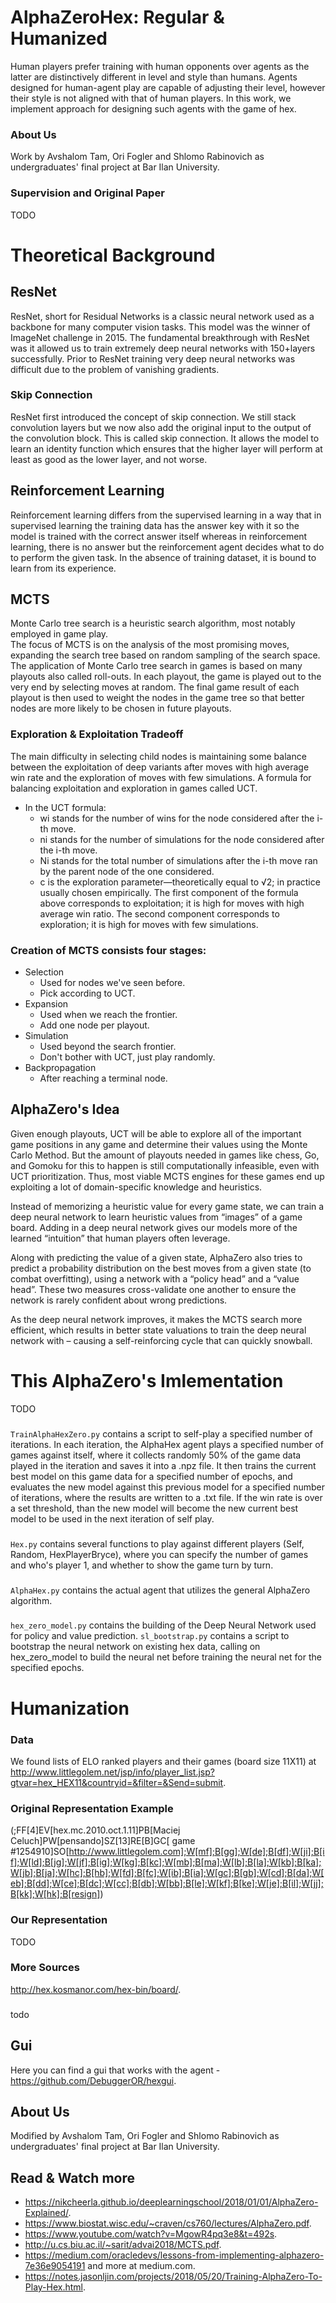 # AlphaZeroHex: Regular & Humanized 
Human players prefer training with human opponents over agents as the latter are distinctively different in level and style than humans. Agents designed for human-agent play are capable of adjusting their level, however their style is not aligned with that of human players. In this work, we implement approach for designing such agents with the game of hex.  

### About Us
Work by Avshalom Tam, Ori Fogler and Shlomo Rabinovich as undergraduates' final project at Bar Ilan University.

### Supervision and Original Paper
TODO

# Theoretical Background

## ResNet
ResNet, short for Residual Networks is a classic neural network used as a backbone for many computer vision tasks. This model was the winner of ImageNet challenge in 2015. The fundamental breakthrough with ResNet was it allowed us to train extremely deep neural networks with 150+layers successfully. Prior to ResNet training very deep neural networks was difficult due to the problem of vanishing gradients.

### Skip Connection
ResNet first introduced the concept of skip connection. We still stack convolution layers but we now also add the original input to the output of the convolution block. This is called skip connection.
It allows the model to learn an identity function which ensures that the higher layer will perform at least as good as the lower layer, and not worse.

## Reinforcement Learning
Reinforcement learning differs from the supervised learning in a way that in supervised learning the training data has the answer key with it so the model is trained with the correct answer itself whereas in reinforcement learning, there is no answer but the reinforcement agent decides what to do to perform the given task.  In the absence of training dataset, it is bound to learn from its experience.

## MCTS
Monte Carlo tree search is a heuristic search algorithm, most notably employed in game play.                                                                                                                                                                                                                                                                                                                                                                                                                                                                                                                                                                                                                                                                                                                                                                                                                                                                                                                                                                                                                                                                                                                                                                                                                                                                                                                                                                                                                                                                                                                                                                                                                                                                                                                                                                                                                                                                                                                                                                                                                                                                                                                                                                                                                                                                                                                                                                                                                                                                                                                                                                                                                                                                                                                                                                                                                                                                                                                                                                                                                                                                        
The focus of MCTS is on the analysis of the most promising moves, expanding the search tree based on random sampling of the search space. The application of Monte Carlo tree search in games is based on many playouts also called roll-outs. In each playout, the game is played out to the very end by selecting moves at random. The final game result of each playout is then used to weight the nodes in the game tree so that better nodes are more likely to be chosen in future playouts.

### Exploration & Exploitation Tradeoff
The main difficulty in selecting child nodes is maintaining some balance between the exploitation of deep variants after moves with high average win rate and the exploration of moves with few simulations. A formula for balancing exploitation and exploration in games called UCT.
* In the UCT formula:
  * wi stands for the number of wins for the node considered after the i-th move.
  * ni stands for the number of simulations for the node considered after the i-th move.
  * Ni stands for the total number of simulations after the i-th move ran by the parent node of the one considered.
  * c is the exploration parameter—theoretically equal to √2; in practice usually chosen empirically.
The first component of the formula above corresponds to exploitation; it is high for moves with high average win ratio. The second component corresponds to exploration; it is high for moves with few simulations.

### Creation of MCTS consists four stages:
* Selection  
  * Used for nodes we've seen before.  
  * Pick according to UCT.  
* Expansion  
  * Used when we reach the frontier.  
  * Add one node per playout.  
* Simulation  
  * Used beyond the search frontier.  
  * Don't bother with UCT, just play randomly.  
* Backpropagation  
  * After reaching a terminal node.  

## AlphaZero's Idea
Given enough playouts, UCT will be able to explore all of the important game positions in any game and determine their values using the Monte Carlo Method. But the amount of playouts needed in games like chess, Go, and Gomoku for this to happen is still computationally infeasible, even with UCT prioritization. Thus, most viable MCTS engines for these games end up exploiting a lot of domain-specific knowledge and heuristics.

Instead of memorizing a heuristic value for every game state, we can train a deep neural network to learn heuristic values from “images” of a game board. Adding in a deep neural network gives our models more of the learned “intuition” that human players often leverage.

Along with predicting the value of a given state, AlphaZero also tries to predict a probability distribution on the best moves from a given state (to combat overfitting), using a network with a “policy head” and a “value head”. These two measures cross-validate one another to ensure the network is rarely confident about wrong predictions.

As the deep neural network improves, it makes the MCTS search more efficient, which results in better state valuations to train the deep neural network with – causing a self-reinforcing cycle that can quickly snowball.

# This AlphaZero's Imlementation
TODO

###
`TrainAlphaHexZero.py` contains a script to self-play a specified number of iterations. In each iteration, the AlphaHex agent plays a specified number of games against itself, where it collects randomly 50% of the game data played in the iteration and saves it into a .npz file. It then trains the current best model on this game data for a specified number of epochs, and evaluates the new model against this previous model for a specified number of iterations, where the results are written to a .txt file. If the win rate is over a set threshold, than the new model will become the new current best model to be used in the next iteration of self play.  

###
`Hex.py` contains several functions to play against different players (Self, Random, HexPlayerBryce), where you can specify the number of games and who's player 1, and whether to show the game turn by turn. 

###
`AlphaHex.py` contains the actual agent that utilizes the general AlphaZero algorithm.

###
`hex_zero_model.py` contains the building of the Deep Neural Network used for policy and value prediction.
`sl_bootstrap.py` contains a script to bootstrap the neural network on existing hex data, calling on hex_zero_model to build the neural net before training the neural net for the specified epochs.

# Humanization

### Data
We found lists of ELO ranked players and their games (board size 11X11) at http://www.littlegolem.net/jsp/info/player_list.jsp?gtvar=hex_HEX11&countryid=&filter=&Send=submit.

### Original Representation Example
(;FF[4]EV[hex.mc.2010.oct.1.11]PB[Maciej Celuch]PW[pensando]SZ[13]RE[B]GC[ game #1254910]SO[http://www.littlegolem.com];W[mf];B[gg];W[de];B[df];W[ji];B[if];W[ld];B[jg];W[jf];B[ig];W[kg];B[kc];W[mb];B[ma];W[lb];B[la];W[kb];B[ka];W[jb];B[ja];W[hc];B[hb];W[fd];B[fc];W[ib];B[ia];W[gc];B[gb];W[cd];B[da];W[eb];B[dd];W[ce];B[dc];W[cc];B[db];W[bb];B[le];W[kf];B[ke];W[je];B[il];W[jj];B[kk];W[hk];B[resign])

### Our Representation
TODO

### More Sources
http://hex.kosmanor.com/hex-bin/board/.

###
todo

## Gui
Here you can find a gui that works with the agent - https://github.com/DebuggerOR/hexgui.

## About Us
Modified by Avshalom Tam, Ori Fogler and Shlomo Rabinovich as undergraduates' final project at Bar Ilan University.

## Read & Watch more
* https://nikcheerla.github.io/deeplearningschool/2018/01/01/AlphaZero-Explained/.
* https://www.biostat.wisc.edu/~craven/cs760/lectures/AlphaZero.pdf.
* https://www.youtube.com/watch?v=MgowR4pq3e8&t=492s.
* http://u.cs.biu.ac.il/~sarit/advai2018/MCTS.pdf.
* https://medium.com/oracledevs/lessons-from-implementing-alphazero-7e36e9054191 and more at medium.com.
* https://notes.jasonljin.com/projects/2018/05/20/Training-AlphaZero-To-Play-Hex.html.




